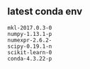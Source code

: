 
## latest conda env

```
mkl-2017.0.3-0
numpy-1.13.1-p
numexpr-2.6.2-
scipy-0.19.1-n
scikit-learn-0
conda-4.3.22-p
```
